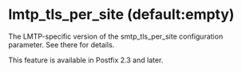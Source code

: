 # lmtp_tls_per_site (default:empty) 

 The LMTP-specific version of the smtp_tls_per_site configuration
parameter.  See there for details. 

 This feature is available in Postfix 2.3 and later. 


